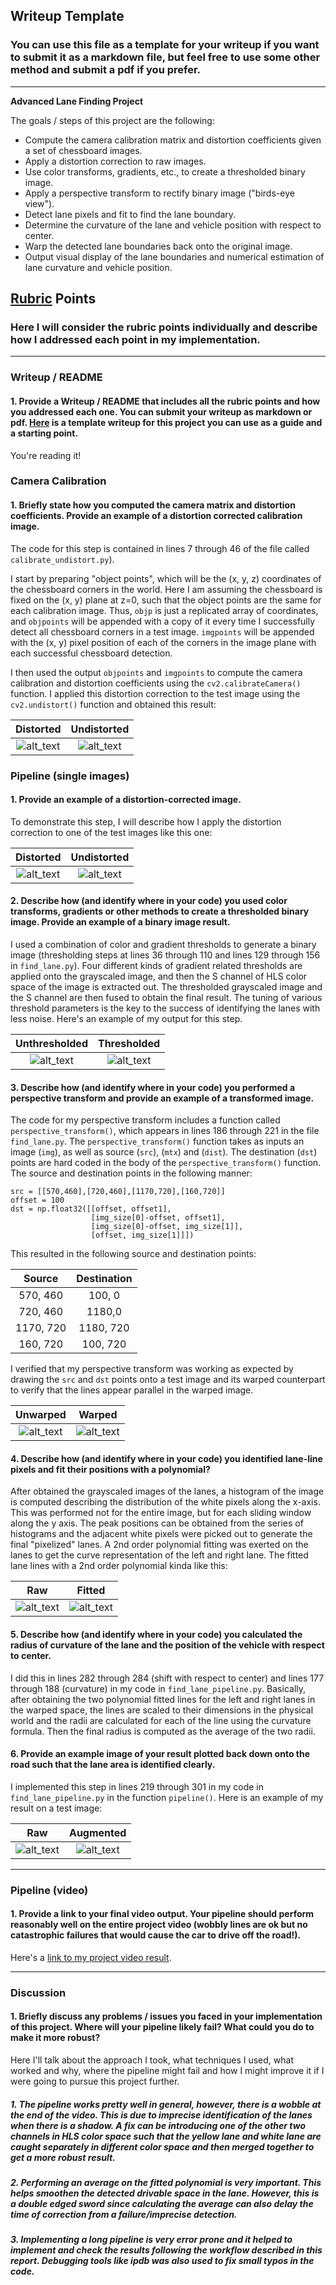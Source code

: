 ## Writeup Template
### You can use this file as a template for your writeup if you want to submit it as a markdown file, but feel free to use some other method and submit a pdf if you prefer.

---

**Advanced Lane Finding Project**

The goals / steps of this project are the following:

* Compute the camera calibration matrix and distortion coefficients given a set of chessboard images.
* Apply a distortion correction to raw images.
* Use color transforms, gradients, etc., to create a thresholded binary image.
* Apply a perspective transform to rectify binary image ("birds-eye view").
* Detect lane pixels and fit to find the lane boundary.
* Determine the curvature of the lane and vehicle position with respect to center.
* Warp the detected lane boundaries back onto the original image.
* Output visual display of the lane boundaries and numerical estimation of lane curvature and vehicle position.

[//]: # (Image References)

[image0]: ./camera_cal/calibration1.jpg "Distorted"
[image1]: ./output_images/undistorted_calibration1.jpg "Undistorted"
[image2]: ./test_images/test1.jpg "Raw Road Image"
[image3]: ./output_images/undistorted_test1.jpg "Undistorted Road Image"
[image4]: ./output_images/thresholded_test1.png "Thresholded Binary Image"
[image5]: ./test_images/straight_lines1.jpg "Unwarped Straight Line"
[image6]: ./output_images/warped_straight_lines1.jpg "Warped Straight Line"
[image7]: ./test_images/test2.jpg "Unfit Visual"
[image8]: ./output_images/poly_test2.jpg "Fit Visual"
[image9]: ./test_images/test3.jpg "Output"
[image10]: ./output_images/aug_test3.jpg "Output"
[video1]: ./project_video.mp4 "Video"

## [Rubric](https://review.udacity.com/#!/rubrics/571/view) Points
### Here I will consider the rubric points individually and describe how I addressed each point in my implementation.  

---
### Writeup / README

#### 1. Provide a Writeup / README that includes all the rubric points and how you addressed each one.  You can submit your writeup as markdown or pdf.  [Here](https://github.com/udacity/CarND-Advanced-Lane-Lines/blob/master/writeup_template.md) is a template writeup for this project you can use as a guide and a starting point.  

You're reading it!
### Camera Calibration

#### 1. Briefly state how you computed the camera matrix and distortion coefficients. Provide an example of a distortion corrected calibration image.

The code for this step is contained in lines 7 through 46 of the file called `calibrate_undistort.py`).  

I start by preparing "object points", which will be the (x, y, z) coordinates of the chessboard corners in the world. Here I am assuming the chessboard is fixed on the (x, y) plane at z=0, such that the object points are the same for each calibration image.  Thus, `objp` is just a replicated array of coordinates, and `objpoints` will be appended with a copy of it every time I successfully detect all chessboard corners in a test image.  `imgpoints` will be appended with the (x, y) pixel position of each of the corners in the image plane with each successful chessboard detection.  

I then used the output `objpoints` and `imgpoints` to compute the camera calibration and distortion coefficients using the `cv2.calibrateCamera()` function.  I applied this distortion correction to the test image using the `cv2.undistort()` function and obtained this result: 

Distorted                  |  Undistorted
:-------------------------:|:-------------------------:
![alt_text][image0]        |  ![alt_text][image1]

### Pipeline (single images)

#### 1. Provide an example of a distortion-corrected image.
To demonstrate this step, I will describe how I apply the distortion correction to one of the test images like this one:

Distorted                  |  Undistorted
:-------------------------:|:-------------------------:
![alt_text][image2]        |  ![alt_text][image3]

#### 2. Describe how (and identify where in your code) you used color transforms, gradients or other methods to create a thresholded binary image.  Provide an example of a binary image result.
I used a combination of color and gradient thresholds to generate a binary image (thresholding steps at lines 36 through 110 and lines 129 through 156 in `find_lane.py`).  Four different kinds of gradient related thresholds are applied onto the grayscaled image, and then the S channel of HLS color space of the image is extracted out. The thresholded grayscaled image and the S channel are then fused to obtain the final result. The tuning of various threshold parameters is the key to the
success of identifying the lanes with less noise. Here's an example of my output for this step.  

Unthresholded              | Thresholded 
:-------------------------:|:-------------------------:
![alt_text][image2]        |  ![alt_text][image4]


#### 3. Describe how (and identify where in your code) you performed a perspective transform and provide an example of a transformed image.

The code for my perspective transform includes a function called `perspective_transform()`, which appears in lines 186 through 221 in the file `find_lane.py`.  The `perspective_transform()` function takes as inputs an image (`img`), as well as source (`src`), (`mtx`) and (`dist`). The destination (`dst`) points are hard coded in the body of the `perspective_transform()` function.  The source and destination points in the following manner:

```
src = [[570,460],[720,460],[1170,720],[160,720]]
offset = 100
dst = np.float32([[offset, offset1],
                  [img_size[0]-offset, offset1],
                  [img_size[0]-offset, img_size[1]],
                  [offset, img_size[1]]])

```
This resulted in the following source and destination points:

| Source        | Destination   | 
|:-------------:|:-------------:| 
| 570, 460      | 100, 0        | 
| 720, 460      | 1180,0        |
| 1170, 720     | 1180, 720     |
| 160, 720      | 100, 720      |

I verified that my perspective transform was working as expected by drawing the `src` and `dst` points onto a test image and its warped counterpart to verify that the lines appear parallel in the warped image.

Unwarped                   | Warped 
:-------------------------:|:-------------------------:
![alt_text][image5]        |  ![alt_text][image6]

#### 4. Describe how (and identify where in your code) you identified lane-line pixels and fit their positions with a polynomial?

After obtained the grayscaled images of the lanes, a histogram of the image is computed describing the distribution of the white pixels along the x-axis. This was performed not for the entire image, but for each sliding window along the y axis. The peak positions can be obtained from the series of histograms and the adjacent white pixels were picked out to generate the final "pixelized" lanes. A 2nd order polynomial fitting was exerted on the lanes to get the curve representation of the left
and right lane. The fitted lane lines with a 2nd order polynomial kinda like this:

Raw                        | Fitted 
:-------------------------:|:-------------------------:
![alt_text][image7]        |  ![alt_text][image8]

#### 5. Describe how (and identify where in your code) you calculated the radius of curvature of the lane and the position of the vehicle with respect to center.

I did this in lines 282 through 284 (shift with respect to center) and lines 177 through 188 (curvature) in my code in `find_lane_pipeline.py`. Basically, after obtaining the two polynomial fitted lines for the left and right lanes in the warped space, the lines are scaled to their dimensions in the physical world and the radii are calculated for each of the line using the curvature formula. Then the final radius is computed as the average of the two radii. 

#### 6. Provide an example image of your result plotted back down onto the road such that the lane area is identified clearly.

I implemented this step in lines 219 through 301 in my code in `find_lane_pipeline.py` in the function `pipeline()`.  Here is an example of my result on a test image:

Raw                        | Augmented
:-------------------------:|:-------------------------:
![alt_text][image9]        |  ![alt_text][image10]

---

### Pipeline (video)

#### 1. Provide a link to your final video output.  Your pipeline should perform reasonably well on the entire project video (wobbly lines are ok but no catastrophic failures that would cause the car to drive off the road!).

Here's a [link to my project video result](https://www.youtube.com/watch?v=ueWy_6RVo0E). 

---

### Discussion

#### 1. Briefly discuss any problems / issues you faced in your implementation of this project.  Where will your pipeline likely fail?  What could you do to make it more robust?

Here I'll talk about the approach I took, what techniques I used, what worked and why, where the pipeline might fail and how I might improve it if I were going to pursue this project further.  

##### 1. The pipeline works pretty well in general, however, there is a wobble at the end of the video. This is due to imprecise identification of the lanes when there is a shadow. A fix can be introducing one of the other two channels in HLS color space such that the yellow lane and white lane are caught separately in different color space and then merged together to get a more robust result.

##### 2. Performing an average on the fitted polynomial is very important. This helps smoothen the detected drivable space in the lane. However, this is a double edged sword since calculating the average can also delay the time of correction from a failure/imprecise detection. 


##### 3. Implementing a long pipeline is very error prone and it helped to implement and check the results following the workflow described in this report. Debugging tools like ipdb was also used to fix small typos in the code.
